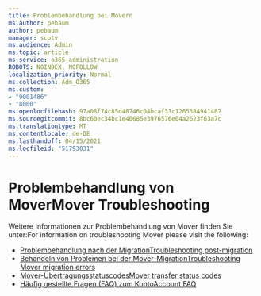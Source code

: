 ```yaml
---
title: Problembehandlung bei Movern
ms.author: pebaum
author: pebaum
manager: scotv
ms.audience: Admin
ms.topic: article
ms.service: o365-administration
ROBOTS: NOINDEX, NOFOLLOW
localization_priority: Normal
ms.collection: Adm_O365
ms.custom:
- "9001486"
- "8000"
ms.openlocfilehash: 97a08f74c85d48746c04bcaf31c1265384941487
ms.sourcegitcommit: 8bc60ec34bc1e40685e3976576e04a2623f63a7c
ms.translationtype: MT
ms.contentlocale: de-DE
ms.lasthandoff: 04/15/2021
ms.locfileid: "51793031"
---
```

# <a name="mover-troubleshooting"></a><span data-ttu-id="1c9aa-102">Problembehandlung von Mover</span><span class="sxs-lookup"><span data-stu-id="1c9aa-102">Mover Troubleshooting</span></span>

<span data-ttu-id="1c9aa-103">Weitere Informationen zur Problembehandlung von Mover finden Sie unter:</span><span class="sxs-lookup"><span data-stu-id="1c9aa-103">For information on troubleshooting Mover please visit the following:</span></span>

- [<span data-ttu-id="1c9aa-104">Problembehandlung nach der Migration</span><span class="sxs-lookup"><span data-stu-id="1c9aa-104">Troubleshooting post-migration</span></span>](https://docs.microsoft.com/sharepointmigration/mover-post-migration-troubleshooting)  
- [<span data-ttu-id="1c9aa-105">Behandeln von Problemen bei der Mover-Migration</span><span class="sxs-lookup"><span data-stu-id="1c9aa-105">Troubleshooting Mover migration errors</span></span>](https://docs.microsoft.com/sharepointmigration/mover-error-faq)  
- [<span data-ttu-id="1c9aa-106">Mover-Übertragungsstatuscodes</span><span class="sxs-lookup"><span data-stu-id="1c9aa-106">Mover transfer status codes</span></span>](https://docs.microsoft.com/sharepointmigration/mover-transfer-status-codes)
- [<span data-ttu-id="1c9aa-107">Häufig gestellte Fragen (FAQ) zum Konto</span><span class="sxs-lookup"><span data-stu-id="1c9aa-107">Account FAQ</span></span>](https://docs.microsoft.com/sharepointmigration/mover-account-faq)
